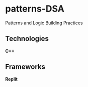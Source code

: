 # patterns-DSA
Patterns and Logic Building Practices

## Technologies
**C++**

## Frameworks
**Replit**
